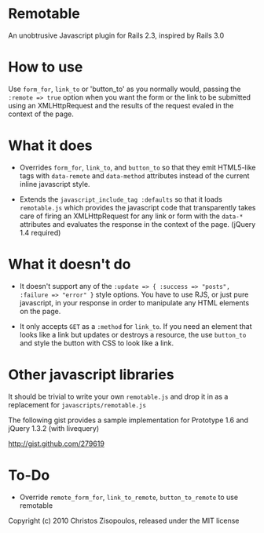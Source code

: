Remotable
=========

An unobtrusive Javascript plugin for Rails 2.3, inspired by Rails 3.0

How to use
==========

Use `form_for`, `link_to` or 'button_to' as you normally would, passing the `:remote => true` option when you want the form or the link to be submitted using an XMLHttpRequest and the results of the request evaled in the context of the page.

What it does
============

* Overrides `form_for`, `link_to`, and `button_to` so that they emit HTML5-like tags with `data-remote` and `data-method` attributes instead of the current inline javascript style.

* Extends the `javascript_include_tag :defaults` so that it loads `remotable.js` which provides the javascript code that transparently takes care of firing an XMLHttpRequest for any link or form with the `data-*` attributes and evaluates the response in the context of the page. (jQuery 1.4 required)

What it doesn't do
==================

* It doesn't support any of the `:update => { :success => "posts", :failure => "error" }` style options. You have to use RJS, or just pure javascript, in your response in order to manipulate any HTML elements on the page.

* It only accepts `GET` as a `:method` for `link_to`. If you need an element that looks like a link but updates or destroys a resource, the use `button_to` and style the button with CSS to look like a link.

Other javascript libraries
==========================

It should be trivial to write your own `remotable.js` and drop it in as a replacement for `javascripts/remotable.js`

The following gist provides a sample implementation for Prototype 1.6 and jQuery 1.3.2 (with livequery)

http://gist.github.com/279619

To-Do
=====

* Override `remote_form_for`, `link_to_remote`, `button_to_remote` to use remotable

Copyright (c) 2010 Christos Zisopoulos, released under the MIT license
